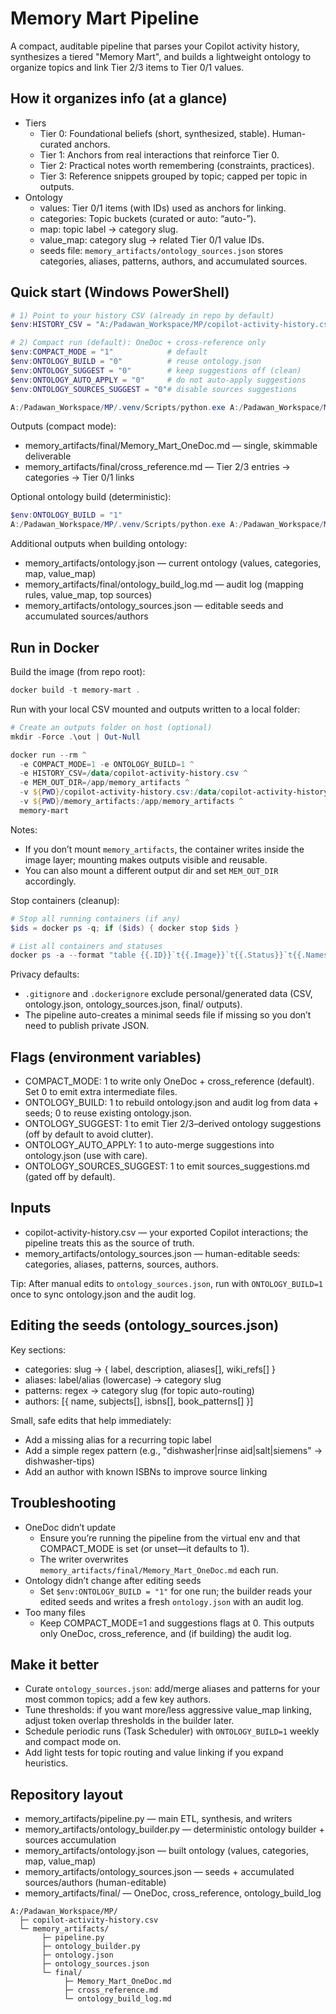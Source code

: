 # Memory Mart Pipeline

A compact, auditable pipeline that parses your Copilot activity history, synthesizes a tiered "Memory Mart", and builds a lightweight ontology to organize topics and link Tier 2/3 items to Tier 0/1 values.

## How it organizes info (at a glance)

- Tiers
  - Tier 0: Foundational beliefs (short, synthesized, stable). Human-curated anchors.
  - Tier 1: Anchors from real interactions that reinforce Tier 0.
  - Tier 2: Practical notes worth remembering (constraints, practices).
  - Tier 3: Reference snippets grouped by topic; capped per topic in outputs.
- Ontology
  - values: Tier 0/1 items (with IDs) used as anchors for linking.
  - categories: Topic buckets (curated or auto: “auto-<slug>”).
  - map: topic label → category slug.
  - value_map: category slug → related Tier 0/1 value IDs.
  - seeds file: `memory_artifacts/ontology_sources.json` stores categories, aliases, patterns, authors, and accumulated sources.

## Quick start (Windows PowerShell)

```powershell
# 1) Point to your history CSV (already in repo by default)
$env:HISTORY_CSV = "A:/Padawan_Workspace/MP/copilot-activity-history.csv"

# 2) Compact run (default): OneDoc + cross-reference only
$env:COMPACT_MODE = "1"            # default
$env:ONTOLOGY_BUILD = "0"          # reuse ontology.json
$env:ONTOLOGY_SUGGEST = "0"        # keep suggestions off (clean)
$env:ONTOLOGY_AUTO_APPLY = "0"     # do not auto-apply suggestions
$env:ONTOLOGY_SOURCES_SUGGEST = "0"# disable sources suggestions

A:/Padawan_Workspace/MP/.venv/Scripts/python.exe A:/Padawan_Workspace/MP/memory_artifacts/pipeline.py
```

Outputs (compact mode):
- memory_artifacts/final/Memory_Mart_OneDoc.md — single, skimmable deliverable
- memory_artifacts/final/cross_reference.md — Tier 2/3 entries → categories → Tier 0/1 links

Optional ontology build (deterministic):
```powershell
$env:ONTOLOGY_BUILD = "1"
A:/Padawan_Workspace/MP/.venv/Scripts/python.exe A:/Padawan_Workspace/MP/memory_artifacts/pipeline.py
```
Additional outputs when building ontology:
- memory_artifacts/ontology.json — current ontology (values, categories, map, value_map)
- memory_artifacts/final/ontology_build_log.md — audit log (mapping rules, value_map, top sources)
- memory_artifacts/ontology_sources.json — editable seeds and accumulated sources/authors

## Run in Docker

Build the image (from repo root):

```powershell
docker build -t memory-mart .
```

Run with your local CSV mounted and outputs written to a local folder:

```powershell
# Create an outputs folder on host (optional)
mkdir -Force .\out | Out-Null

docker run --rm ^
  -e COMPACT_MODE=1 -e ONTOLOGY_BUILD=1 ^
  -e HISTORY_CSV=/data/copilot-activity-history.csv ^
  -e MEM_OUT_DIR=/app/memory_artifacts ^
  -v ${PWD}/copilot-activity-history.csv:/data/copilot-activity-history.csv:ro ^
  -v ${PWD}/memory_artifacts:/app/memory_artifacts ^
  memory-mart
```

Notes:
- If you don’t mount `memory_artifacts`, the container writes inside the image layer; mounting makes outputs visible and reusable.
- You can also mount a different output dir and set `MEM_OUT_DIR` accordingly.

Stop containers (cleanup):

```powershell
# Stop all running containers (if any)
$ids = docker ps -q; if ($ids) { docker stop $ids }

# List all containers and statuses
docker ps -a --format "table {{.ID}}`t{{.Image}}`t{{.Status}}`t{{.Names}}"
```

Privacy defaults:
- `.gitignore` and `.dockerignore` exclude personal/generated data (CSV, ontology.json, ontology_sources.json, final/ outputs).
- The pipeline auto-creates a minimal seeds file if missing so you don’t need to publish private JSON.

## Flags (environment variables)
- COMPACT_MODE: 1 to write only OneDoc + cross_reference (default). Set 0 to emit extra intermediate files.
- ONTOLOGY_BUILD: 1 to rebuild ontology.json and audit log from data + seeds; 0 to reuse existing ontology.json.
- ONTOLOGY_SUGGEST: 1 to emit Tier 2/3–derived ontology suggestions (off by default to avoid clutter).
- ONTOLOGY_AUTO_APPLY: 1 to auto-merge suggestions into ontology.json (use with care).
- ONTOLOGY_SOURCES_SUGGEST: 1 to emit sources_suggestions.md (gated off by default).

## Inputs
- copilot-activity-history.csv — your exported Copilot interactions; the pipeline treats this as the source of truth.
- memory_artifacts/ontology_sources.json — human-editable seeds: categories, aliases, patterns, sources, authors.

Tip: After manual edits to `ontology_sources.json`, run with `ONTOLOGY_BUILD=1` once to sync ontology.json and the audit log.

## Editing the seeds (ontology_sources.json)
Key sections:
- categories: slug → { label, description, aliases[], wiki_refs[] }
- aliases: label/alias (lowercase) → category slug
- patterns: regex → category slug (for topic auto-routing)
- authors: [{ name, subjects[], isbns[], book_patterns[] }]

Small, safe edits that help immediately:
- Add a missing alias for a recurring topic label
- Add a simple regex pattern (e.g., "dishwasher|rinse aid|salt|siemens" → dishwasher-tips)
- Add an author with known ISBNs to improve source linking

## Troubleshooting
- OneDoc didn’t update
  - Ensure you’re running the pipeline from the virtual env and that COMPACT_MODE is set (or unset—it defaults to 1).
  - The writer overwrites `memory_artifacts/final/Memory_Mart_OneDoc.md` each run.
- Ontology didn’t change after editing seeds
  - Set `$env:ONTOLOGY_BUILD = "1"` for one run; the builder reads your edited seeds and writes a fresh `ontology.json` with an audit log.
- Too many files
  - Keep COMPACT_MODE=1 and suggestions flags at 0. This outputs only OneDoc, cross_reference, and (if building) the audit log.

## Make it better
- Curate `ontology_sources.json`: add/merge aliases and patterns for your most common topics; add a few key authors.
- Tune thresholds: if you want more/less aggressive value_map linking, adjust token overlap thresholds in the builder later.
- Schedule periodic runs (Task Scheduler) with `ONTOLOGY_BUILD=1` weekly and compact mode on.
- Add light tests for topic routing and value linking if you expand heuristics.

## Repository layout
- memory_artifacts/pipeline.py — main ETL, synthesis, and writers
- memory_artifacts/ontology_builder.py — deterministic ontology builder + sources accumulation
- memory_artifacts/ontology.json — built ontology (values, categories, map, value_map)
- memory_artifacts/ontology_sources.json — seeds + accumulated sources/authors (human-editable)
- memory_artifacts/final/ — OneDoc, cross_reference, ontology_build_log

```text
A:/Padawan_Workspace/MP/
  ├─ copilot-activity-history.csv
  └─ memory_artifacts/
       ├─ pipeline.py
       ├─ ontology_builder.py
       ├─ ontology.json
       ├─ ontology_sources.json
       └─ final/
            ├─ Memory_Mart_OneDoc.md
            ├─ cross_reference.md
            └─ ontology_build_log.md
```
